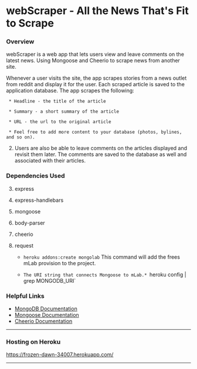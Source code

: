 # webScraper - All the News That's Fit to Scrape



### Overview

webScraper is a web app that lets users view and leave comments on the latest news. Using Mongoose and Cheerio to scrape news from another site.

Whenever a user visits the site, the app scrapes stories from a news outlet from reddit and display it for the user. Each scraped article is saved to the application database. The app scrapes the following:

     * Headline - the title of the article

     * Summary - a short summary of the article

     * URL - the url to the original article

     * Feel free to add more content to your database (photos, bylines, and so on).

  2. Users are also be able to leave comments on the articles displayed and revisit them later. The comments are saved to the database as well and associated with their articles.


### Dependencies Used

3. express

4. express-handlebars

5. mongoose

6. body-parser

7. cheerio

8. request


    * `heroku addons:create mongolab` This command will add the frees mLab provision to the project.

    * `The URI string that connects Mongoose to mLab.* `heroku config | grep MONGODB_URI`


### Helpful Links

* [MongoDB Documentation](https://docs.mongodb.com/manual/)
* [Mongoose Documentation](http://mongoosejs.com/docs/api.html)
* [Cheerio Documentation](https://github.com/cheeriojs/cheerio)


- - -

### Hosting on Heroku


https://frozen-dawn-34007.herokuapp.com/

- - -
